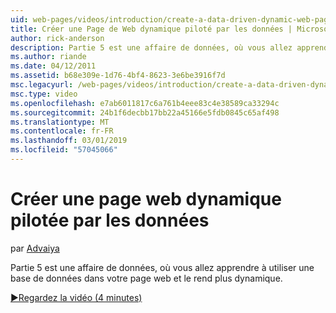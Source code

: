 ```yaml
---
uid: web-pages/videos/introduction/create-a-data-driven-dynamic-web-page
title: Créer une Page de Web dynamique piloté par les données | Microsoft Docs
author: rick-anderson
description: Partie 5 est une affaire de données, où vous allez apprendre à utiliser une base de données dans votre page web et le rend plus dynamique.
ms.author: riande
ms.date: 04/12/2011
ms.assetid: b68e309e-1d76-4bf4-8623-3e6be3916f7d
msc.legacyurl: /web-pages/videos/introduction/create-a-data-driven-dynamic-web-page
msc.type: video
ms.openlocfilehash: e7ab6011817c6a761b4eee83c4e38589ca33294c
ms.sourcegitcommit: 24b1f6decbb17bb22a45166e5fdb0845c65af498
ms.translationtype: MT
ms.contentlocale: fr-FR
ms.lasthandoff: 03/01/2019
ms.locfileid: "57045066"
---
```

<a name="create-a-data-driven-dynamic-web-page"></a>Créer une page web dynamique pilotée par les données
====================
par [Advaiya](https://twitter.com/Advaiyasolns)

Partie 5 est une affaire de données, où vous allez apprendre à utiliser une base de données dans votre page web et le rend plus dynamique.

[&#9654;Regardez la vidéo (4 minutes)](https://channel9.msdn.com/Blogs/ASP-NET-Site-Videos/create-a-data-driven-dynamic-web-page)
